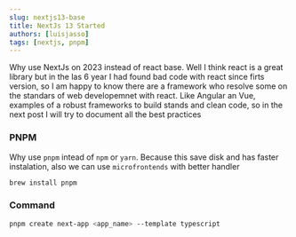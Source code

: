 ```yaml
---
slug: nextjs13-base
title: NextJs 13 Started
authors: [luisjasso]
tags: [nextjs, pnpm]
---
```


Why use NextJs on 2023 instead of react base. Well I think react is a great library but in the las 6 year I had found bad code with react since firts version,
so I am happy to know there are a framework who resolve some on the standars of web developemnet with react. Like Angular an Vue, examples of a robust frameworks
to build stands and clean code, so in the next post I will try to document all the best practices

### PNPM

Why use `pnpm` intead of `npm` or `yarn`. Because this save disk and has faster instalation, also we can use `microfrontends` with better handler

```bash
brew install pnpm
```

### Command

```bash
pnpm create next-app <app_name> --template typescript
```
